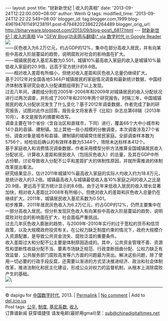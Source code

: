 --- layout: post title: "财新新世纪 | 收入的真相" date:
'2013-09-24T12:22:00.000+08:00' author: Wenh Q tags: modified\_time:
'2013-09-24T12:22:22.549+08:00' blogger\_id:
tag:blogger.com,1999:blog-4961947611491238191.post-6794820238622264489
blogger\_orig\_url:
http://binaryware.blogspot.com/2013/09/blog-post\_6817.html ---
[财新新世纪 |
收入的真相](http://feedproxy.google.com/~r/chinagfwblog/~3/POSPJddsDmE/)
Via ["GFW Blog(功夫网与翻墙)" via 数字时代 in Google
Reader](https://www.blogger.com/blogger.g?blogID=4961947611491238191)
![](http://img.caixin.com/2013-09-22/1379838687795668_480_320.jpg)\
——灰色收入为6.2万亿元，约占GDP的12%，集中在部分高收入居民，并有向某些中高收入阶层蔓延的趋势，说明腐败对社会的影响面在扩大。\
——城镇居民收入基尼系数为0.501，城镇10%最高收入家庭的收入是城镇10%最低收入家庭的20.9倍，远高于官方统计的8.6倍。\
——相对收入差距有所缩小，但绝对收入差距和灰色收入总量仍继续扩大。\
基于2012年对全国各地5344户城镇居民的家庭情况调查和最新统计数据，中国经济体制改革研究会收入分配课题组得到了以上发现。\
过去八年间，课题组分别在2005年-2006年和2009年对城镇居民的收入分配状况进行过两次调查，并形成了2007年和2010年两个研究报告。时隔三年，中国城镇居民的收入分配状况发生了什么变化？基于2012年调查数据，作者完成了新的研究报告，试图对此作出回答。报告全文将发表于《比较》杂志总第68辑（2013年10月）。本文是报告的摘要和改写。\
调查主要在18个省份（含自治区和直辖市，下同）进行，覆盖66个大中小城市和14个县的县镇、建制镇。加上其他一些小规模的分散调查，本次调查涉及27个省份。调查对象是城市和县镇、建制镇的城镇常住居民家庭。全部调查样本数为5756个，经检验后确认的有效样本数为5344个，筛除未达标样本412个。\
基于家庭收入和消费情况调查数据，作者采用模型分析方法推算全国城镇居民收入分配状况，计算收入差距和居民收入（包括灰色收入）的总量，及其在GDP中所占份额，讨论导致收入分配不公平和差距扩大的体制性原因，并就所需推进的体制改革提出看法。\
研究结果显示，估计2011年城镇10%最高收入家庭的实际人均收入约为18.8万元，是统计收入的3.2倍。城镇最高收入与城镇最低收入各10%家庭之间的收入之比是20.9倍，更远高于官方统计显示的8.6倍。由于近年来低收入居民的收入增长显著加快，相对收入差距比2008年有所缩小，但绝对收入的差距和灰色收入总量仍在继续扩大。2011年，城镇居民收入基尼系数为0.501。\
初步推算，2011年居民灰色收入为6.2万亿元，约占GDP的12%，仍然主要集中在一部分高收入居民。但分析发现灰色收入有向某些中高收入阶层蔓延的趋势，说明腐败对社会的影响面在扩大，社会面临严重挑战。\
过去几年灰色收入膨胀的趋势，与2009年-2010年实行的过于宽松的货币和信贷政策，以及大规模政府投资有关。在公权力缺乏制度约束的情况下，政府大规模介入资源配置，是导致公共资金流失、腐败泛滥的重要条件。\
收入差距过大和分配不公主要是体制原因造成的。其中，公共资金管理不善、资源性和垄断性收益分配不当、要素市场缺乏规范、行政垄断扭曲分配、公权力缺乏有效监督、公共服务部门腐败高发等六方面的问题最为突出。解决这些问题，除了使用一切必要的行政手段反腐，还需要以渐进的方式坚决推进经济、政治和社会体制改革，推进法制化和民主化建设，形成公众对权力的监督机制，从根本上消除腐败产生的基础。\
![](http://ww4.sinaimg.cn/bmiddle/632dab64jw1e8vj4o4d7gj20hk28g4be.jpg)\

* * * * *

© dapigu for [中国数字时代](http://chinadigitaltimes.net/chinese), 2013.
|
[Permalink](http://chinadigitaltimes.net/chinese/2013/09/%E8%B4%A2%E6%96%B0%E6%96%B0%E4%B8%96%E7%BA%AA-%E6%94%B6%E5%85%A5%E7%9A%84%E7%9C%9F%E7%9B%B8/)
| [No
comment](http://chinadigitaltimes.net/chinese/2013/09/%E8%B4%A2%E6%96%B0%E6%96%B0%E4%B8%96%E7%BA%AA-%E6%94%B6%E5%85%A5%E7%9A%84%E7%9C%9F%E7%9B%B8/#comments)
| Add to
[del.icio.us](http://del.icio.us/post?url=http://chinadigitaltimes.net/chinese/2013/09/%E8%B4%A2%E6%96%B0%E6%96%B0%E4%B8%96%E7%BA%AA-%E6%94%B6%E5%85%A5%E7%9A%84%E7%9C%9F%E7%9B%B8/&title=%E8%B4%A2%E6%96%B0%E6%96%B0%E4%B8%96%E7%BA%AA%20%7C%20%E6%94%B6%E5%85%A5%E7%9A%84%E7%9C%9F%E7%9B%B8)
\
 Post tags:
[公平](http://chinadigitaltimes.net/chinese/tag/%E5%85%AC%E5%B9%B3/?category=10466),
[制度](http://chinadigitaltimes.net/chinese/tag/%E5%88%B6%E5%BA%A6/?category=10466),
[基尼系数](http://chinadigitaltimes.net/chinese/tag/%E5%9F%BA%E5%B0%BC%E7%B3%BB%E6%95%B0/?category=10466),
[收入](http://chinadigitaltimes.net/chinese/tag/%E6%94%B6%E5%85%A5/?category=10466)\
 订靠谱新闻 获穿墙捷径
请发电邮(最好用gmail)至：sub@chinadigitaltimes.net
